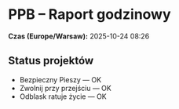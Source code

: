 # PPB – Raport godzinowy
**Czas (Europe/Warsaw):** 2025-10-24 08:26

## Status projektów
- Bezpieczny Pieszy — OK
- Zwolnij przy przejściu — OK
- Odblask ratuje życie — OK

